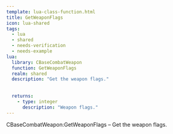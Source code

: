 ```yaml
---
template: lua-class-function.html
title: GetWeaponFlags
icon: lua-shared
tags:
  - lua
  - shared
  - needs-verification
  - needs-example
lua:
  library: CBaseCombatWeapon
  function: GetWeaponFlags
  realm: shared
  description: "Get the weapon flags."
  
  
  returns:
    - type: integer
      description: "Weapon flags."
---
```


<div class="lua__search__keywords">
CBaseCombatWeapon:GetWeaponFlags &#x2013; Get the weapon flags.
</div>

